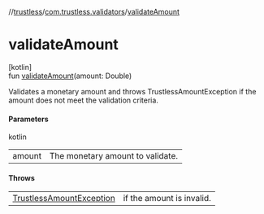 //[trustless](../../index.md)/[com.trustless.validators](index.md)/[validateAmount](validate-amount.md)

# validateAmount

[kotlin]\
fun [validateAmount](validate-amount.md)(amount: Double)

Validates a monetary amount and throws TrustlessAmountException if the amount does not meet the validation criteria.

#### Parameters

kotlin

| | |
|---|---|
| amount | The monetary amount to validate. |

#### Throws

| | |
|---|---|
| [TrustlessAmountException](../com.trustless.exceptions/-trustless-amount-exception/index.md) | if the amount is invalid. |
